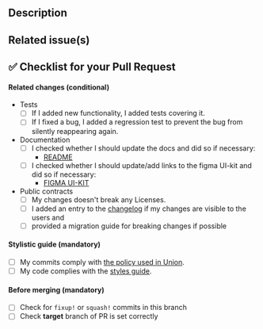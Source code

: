 
<!--
 - SPDX-FileCopyrightText: 2022 Union
 -
 - SPDX-License-Identifier: AGPL-3.0-or-later
 -->
## Description

<!--
Describes the nature of your changes. If they are substantial, you should
further subdivide this into a section describing the problem you are solving and
another describing your solution.
-->

## Related issue(s)

<!--
- Short description of how the PR relates to the issue, including an issue link.
For example
- Fixed #100500 by adding lenses to exported items

Write 'None' if there are no related issues (which is discouraged).
-->

## :white_check_mark: Checklist for your Pull Request

<!--
Ideally a PR has all of the checkmarks set.

If something in this list is irrelevant to your PR, you should still set this
checkmark indicating that you are sure it is dealt with (be that by irrelevance).

If you don't set a checkmark (e. g. don't add a test for new functionality),
you must be able to justify that.
-->

#### Related changes (conditional)

- Tests
  - [ ] If I added new functionality, I added tests covering it.
  - [ ] If I fixed a bug, I added a regression test to prevent the bug from
        silently reappearing again.

- Documentation
  - [ ] I checked whether I should update the docs and did so if necessary:
    - [README](../tree/master/README.md)
  - [ ] I checked whether I should update/add links to the figma UI-kit and did so if necessary:
    - [FIGMA UI-KIT](https://www.figma.com/file/2St3zSul4fHnLffqy3WK7P/%5B-union-%5D-mobile?node-id=4687%3A34299)

- Public contracts
  - [ ] My changes doesn't break any Licenses.
  - [ ] I added an entry to the [changelog](../tree/master/CHANGES.md) if my changes are visible to the users
        and
  - [ ] provided a migration guide for breaking changes if possible

#### Stylistic guide (mandatory)

- [ ] My commits comply with [the policy used in Union](https://github.com/union-platform/guides/blob/master/commits.md).
- [ ] My code complies with the [styles guide](https://github.com/union-platform/guides/blob/master/README.md#programming-languages).

#### Before merging (mandatory)
- [ ] Check for `fixup!` or `squash!` commits in this branch
- [ ] Check __target__  branch of PR is set correctly
